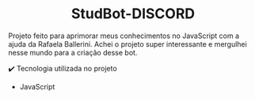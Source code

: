 <h1 align="center"> StudBot-DISCORD </h1>

Projeto feito para aprimorar meus conhecimentos no JavaScript com a ajuda da Rafaela Ballerini. Achei o projeto super interessante e mergulhei nesse mundo para a criação desse bot. 


✔️ Tecnologia utilizada no projeto
 - JavaScript
